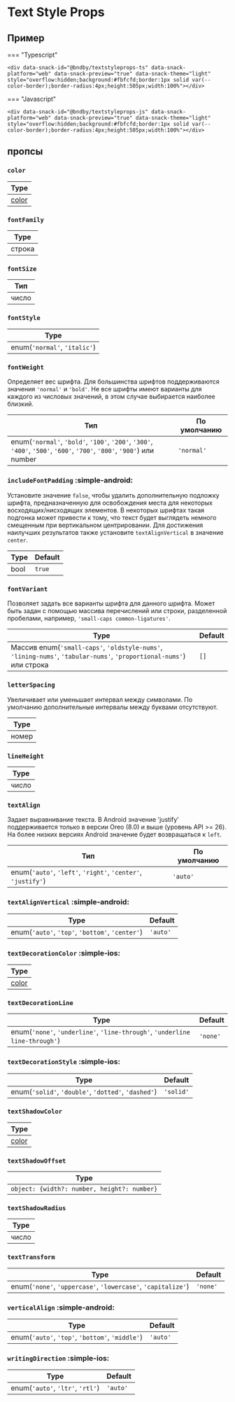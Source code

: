 # Text Style Props

## Пример

=== "Typescript"

    <div data-snack-id="@bndby/textstyleprops-ts" data-snack-platform="web" data-snack-preview="true" data-snack-theme="light" style="overflow:hidden;background:#fbfcfd;border:1px solid var(--color-border);border-radius:4px;height:505px;width:100%"></div>

=== "Javascript"

    <div data-snack-id="@bndby/textstyleprops-js" data-snack-platform="web" data-snack-preview="true" data-snack-theme="light" style="overflow:hidden;background:#fbfcfd;border:1px solid var(--color-border);border-radius:4px;height:505px;width:100%"></div>

## пропсы

### `color`

| Type               |
| ------------------ |
| [color](colors.md) |

### `fontFamily`

| Type   |
| ------ |
| строка |

### `fontSize`

| Тип   |
| ----- |
| число |

### `fontStyle`

| Type                         |
| ---------------------------- |
| enum(`'normal'`, `'italic'`) |

### `fontWeight`

Определяет вес шрифта. Для большинства шрифтов поддерживаются значения `'normal'` и `'bold'`. Не все шрифты имеют варианты для каждого из числовых значений, в этом случае выбирается наиболее близкий.

| Тип                                                                                                                    | По умолчанию |
| ---------------------------------------------------------------------------------------------------------------------- | ------------ |
| enum(`'normal'`, `'bold'`, `'100'`, `'200'`, `'300'`, `'400'`, `'500'`, `'600'`, `'700'`, `'800'`, `'900'`) или number | `'normal'`   |

### `includeFontPadding` :simple-android:

Установите значение `false`, чтобы удалить дополнительную подложку шрифта, предназначенную для освобождения места для некоторых восходящих/нисходящих элементов. В некоторых шрифтах такая подгонка может привести к тому, что текст будет выглядеть немного смещенным при вертикальном центрировании. Для достижения наилучших результатов также установите `textAlignVertical` в значение `center`.

| Type | Default |
| ---- | ------- |
| bool | `true`  |

### `fontVariant`

Позволяет задать все варианты шрифта для данного шрифта. Может быть задан с помощью массива перечислений или строки, разделенной пробелами, например, `'small-caps common-ligatures'`.

| Type                                                                                                                | Default |
| ------------------------------------------------------------------------------------------------------------------- | ------- |
| Массив enum(`'small-caps'`, `'oldstyle-nums'`, `'lining-nums'`, `'tabular-nums'`, `'proportional-nums'`) или строка | `[]`    |

### `letterSpacing`

Увеличивает или уменьшает интервал между символами. По умолчанию дополнительные интервалы между буквами отсутствуют.

| Type  |
| ----- |
| номер |

### `lineHeight`

| Type  |
| ----- |
| число |

### `textAlign`

Задает выравнивание текста. В Android значение 'justify' поддерживается только в версии Oreo (8.0) и выше (уровень API >= 26). На более низких версиях Android значение будет возвращаться к `left`.

| Тип                                                          | По умолчанию |
| ------------------------------------------------------------ | ------------ |
| enum(`'auto'`, `'left'`, `'right'`, `'center'`, `'justify'`) | `'auto'`     |

### `textAlignVertical` :simple-android:

| Type                                            | Default  |
| ----------------------------------------------- | -------- |
| enum(`'auto'`, `'top'`, `'bottom'`, `'center'`) | `'auto'` |

### `textDecorationColor` :simple-ios:

| Type               |
| ------------------ |
| [color](colors.md) |

### `textDecorationLine`

| Type                                                                        | Default  |
| --------------------------------------------------------------------------- | -------- |
| enum(`'none'`, `'underline'`, `'line-through'`, `'underline line-through'`) | `'none'` |

### `textDecorationStyle` :simple-ios:

| Type                                                | Default   |
| --------------------------------------------------- | --------- |
| enum(`'solid'`, `'double'`, `'dotted'`, `'dashed'`) | `'solid'` |

### `textShadowColor`

| Type               |
| ------------------ |
| [color](colors.md) |

### `textShadowOffset`

| Type                                        |
| ------------------------------------------- |
| `object: {width?: number, height?: number}` |

### `textShadowRadius`

| Type  |
| ----- |
| число |

### `textTransform`

| Type                                                         | Default  |
| ------------------------------------------------------------ | -------- |
| enum(`'none'`, `'uppercase'`, `'lowercase'`, `'capitalize'`) | `'none'` |

### `verticalAlign` :simple-android:

| Type                                            | Default  |
| ----------------------------------------------- | -------- |
| enum(`'auto'`, `'top'`, `'bottom'`, `'middle'`) | `'auto'` |

### `writingDirection` :simple-ios:

| Type                             | Default  |
| -------------------------------- | -------- |
| enum(`'auto'`, `'ltr'`, `'rtl'`) | `'auto'` |

